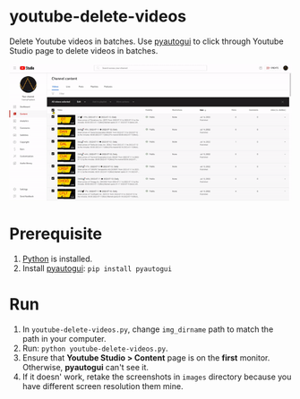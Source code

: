 # youtube-delete-videos
Delete Youtube videos in batches. Use  [pyautogui][pyautogui_link] to click through Youtube Studio page to delete videos in batches.

![Delete Youtube videos](youtube-delete-videos.gif)

# Prerequisite

1. [Python][python_link] is installed.
1. Install [pyautogui][pyautogui_link]: `pip install pyautogui`

# Run

1. In `youtube-delete-videos.py`, change `img_dirname` path to match the path in your computer.
1. Run: `python youtube-delete-videos.py`.
1. Ensure that **Youtube Studio > Content** page is on the **first** monitor. Otherwise, **pyautogui** can't see it.
1. If it doesn' work, retake the screenshots in `images` directory because you have different screen resolution them mine.

[pyautogui_link]: https://pyautogui.readthedocs.io/en/latest/
[python_link]: https://www.python.org/downloads/
